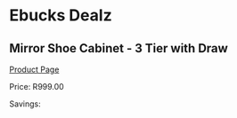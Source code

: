 
# Ebucks Dealz
## Mirror Shoe Cabinet - 3 Tier with Draw
[Product Page](https://www.ebucks.com/web/shop/productSelected.do?prodId=1191147875&catId=714962196)

Price: R999.00

Savings: 


	